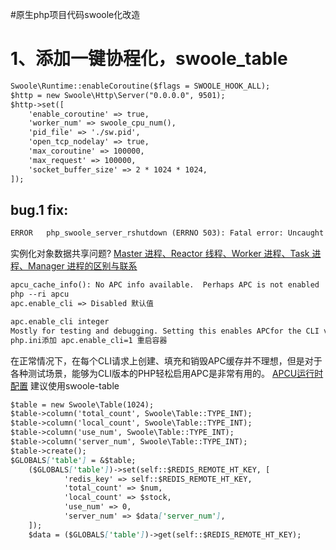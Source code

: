 #原生php项目代码swoole化改造


1、添加一键协程化，swoole_table
====
```markdown
Swoole\Runtime::enableCoroutine($flags = SWOOLE_HOOK_ALL);
$http = new Swoole\Http\Server("0.0.0.0", 9501);
$http->set([
	'enable_coroutine' => true,
	'worker_num' => swoole_cpu_num(),
	'pid_file' => './sw.pid',
	'open_tcp_nodelay' => true,
	'max_coroutine' => 100000,
	'max_request' => 100000,
	'socket_buffer_size' => 2 * 1024 * 1024,
]);
```
bug.1 fix:
----
```markdown
ERROR	php_swoole_server_rshutdown (ERRNO 503): Fatal error: Uncaught Swoole\Error: Socket#41 has already been bound to another coroutine#2, reading of the same socket in coroutine#1 at the same time is not allowed in /var/www/html/seckill/sw_api.php:148
```
实例化对象数据共享问题?
[Master 进程、Reactor 线程、Worker 进程、Task 进程、Manager 进程的区别与联系](https://wiki.swoole.com/#/learn?id=diff-process)
```markdown
apcu_cache_info(): No APC info available.  Perhaps APC is not enabled
php --ri apcu
apc.enable_cli => Disabled 默认值

apc.enable_cli integer 
Mostly for testing and debugging. Setting this enables APCfor the CLI version of PHP. Under normal circumstances, it isnot ideal to create, populate and destroy the APC cache on everyCLI request, but for various test scenarios it is useful to beable to enable APC for the CLI version of PHP easily.
php.ini添加 apc.enable_cli=1 重启容器
```
在正常情况下，在每个CLI请求上创建、填充和销毁APC缓存并不理想，但是对于各种测试场景，能够为CLI版本的PHP轻松启用APC是非常有用的。 
[APCU运行时配置](https://www.php.net/manual/zh/apc.configuration.php)
建议使用swoole-table
```markdown
$table = new Swoole\Table(1024);
$table->column('total_count', Swoole\Table::TYPE_INT);
$table->column('local_count', Swoole\Table::TYPE_INT);
$table->column('use_num', Swoole\Table::TYPE_INT);
$table->column('server_num', Swoole\Table::TYPE_INT);
$table->create();
$GLOBALS['table'] = &$table;
    ($GLOBALS['table'])->set(self::$REDIS_REMOTE_HT_KEY, [
            'redis_key' => self::$REDIS_REMOTE_HT_KEY,
            'total_count' => $num,
            'local_count' => $stock,
            'use_num' => 0,
            'server_num' => $data['server_num'],
    ]);
    $data = ($GLOBALS['table'])->get(self::$REDIS_REMOTE_HT_KEY);
```
